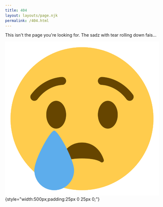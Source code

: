 ```yaml
---
title: 404
layout: layouts/page.njk
permalink: /404.html
---
```

This isn't the page you're looking for. The sadz with tear rolling down fais...

![](/static/img/sad-face-with-tear.png){style="width:500px;padding:25px 0 25px 0;"}